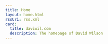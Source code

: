 ```yaml
---
title: Home
layout: home.html
rssUri: rss.xml
card:
  title: daviwil.com
  description: The homepage of David Wilson
---
```

